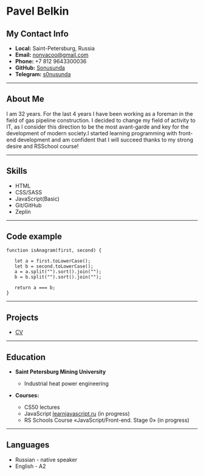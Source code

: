 # Pavel Belkin

## My Contact Info

- **Local:** Saint-Petersburg, Russia
- **Email:** [nonvacoo@gmail.com](nonvacoo@gmail.com)
- **Phone:** +7 812 9643300036
- **GitHub:** [Sonusunda](https://github.com/Sonusunda)
- **Telegram:** [s0nusunda](https://t.me/s0nusunda)

----

## About Me

I am 32 years. For the last 4 years I have been working as a foreman in the field of gas pipeline construction. I decided to change my field of activity to IT, as I consider this direction to be the most avant-garde and key for the development of modern society.I started learning programming with front-end development and am confident that I will succeed thanks to my strong desire and RSSchool course!

----

## Skills

- HTML
- CSS/SASS
- JavaScript(Basic)
- Git/GitHub
- Zeplin

----

## Code example
```
function isAnagram(first, second) {

   let a = first.toLowerCase();
   let b = second.toLowerCase();
   a = a.split("").sort().join("");
   b = b.split("").sort().join("");

   return a === b;
}
```

----

## Projects

- [CV](https://Sonusunda.github.io/rsschool-cv/)

----

## Education

- **Saint Petersburg Mining University**
    - Industrial heat power engineering

- **Courses:**
    - CS50 lectures
    - JavaScript [learnjavascript.ru](https://learn.javascript.ru/) (in progress)
    - RS Schools Course «JavaScript/Front-end. Stage 0» (in progress)

----

## Languages

- Russian - native speaker
- English - A2